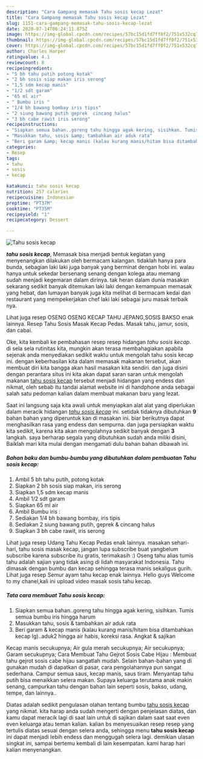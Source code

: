 ```yaml
---
description: "Cara Gampang memasak Tahu sosis kecap Lezat"
title: "Cara Gampang memasak Tahu sosis kecap Lezat"
slug: 1151-cara-gampang-memasak-tahu-sosis-kecap-lezat
date: 2020-07-14T06:24:11.875Z
image: https://img-global.cpcdn.com/recipes/57bc15d1fd7ff0f2/751x532cq70/tahu-sosis-kecap-foto-resep-utama.jpg
thumbnail: https://img-global.cpcdn.com/recipes/57bc15d1fd7ff0f2/751x532cq70/tahu-sosis-kecap-foto-resep-utama.jpg
cover: https://img-global.cpcdn.com/recipes/57bc15d1fd7ff0f2/751x532cq70/tahu-sosis-kecap-foto-resep-utama.jpg
author: Charles Harper
ratingvalue: 4.1
reviewcount: 8
recipeingredient:
- "5 bh tahu putih potong kotak"
- "2 bh sosis siap makan iris serong"
- "1,5 sdm kecap manis"
- "1/2 sdt garam"
- "65 ml air"
- " Bumbu iris "
- "1/4 bh bawang bombay iris tipis"
- "2 siung bawang putih geprek  cincang halus"
- "3 bh cabe rawit iris serong"
recipeinstructions:
- "Siapkan semua bahan..goreng tahu hingga agak kering, sisihkan. Tumis semua bumbu iris hingga harum"
- "Masukkan tahu, sosis &amp; tambahkan air aduk rata"
- "Beri garam &amp; kecap manis (kalau kurang manis/hitam bisa ditambahkan kecap lg)..aduk2 hingga air habis, koreksi rasa. Angkat &amp; sajikan"
categories:
- Resep
tags:
- tahu
- sosis
- kecap

katakunci: tahu sosis kecap 
nutrition: 257 calories
recipecuisine: Indonesian
preptime: "PT37M"
cooktime: "PT35M"
recipeyield: "1"
recipecategory: Dessert

---
```



![Tahu sosis kecap](https://img-global.cpcdn.com/recipes/57bc15d1fd7ff0f2/751x532cq70/tahu-sosis-kecap-foto-resep-utama.jpg)

<b><i>tahu sosis kecap</i></b>, Memasak bisa menjadi bentuk kegiatan yang menyenangkan dilakukan oleh bermacam kalangan. tidaklah hanya para bunda, sebagian laki laki juga banyak yang berminat dengan hobi ini. walau hanya untuk sekedar bersenang senang dengan kolega atau memang sudah menjadi kegemaran dalam dirinya. tak heran dalam dunia masakan sekarang sedikit banyak ditemukan laki laki dengan kemampuan memasak yang hebat, dan lumayan banyak juga kita melihat di bermacam kedai dan restaurant yang mempekerjakan chef laki laki sebagai juru masak terbaik nya.

Lihat juga resep OSENG OSENG KECAP TAHU JEPANG,SOSIS BAKSO enak lainnya. Resep Tahu Sosis Masak Kecap Pedas. Masak tahu, jamur, sosis, dan cabai.

Oke, kita kembali ke pembahasan resep resep hidangan <i>tahu sosis kecap</i>. di sela sela rutinitas kita, mungkin akan terasa membahagiakan apabila sejenak anda menyediakan sedikit waktu untuk mengolah tahu sosis kecap ini. dengan keberhasilan kita dalam memasak makanan tersebut, akan membuat diri kita bangga akan hasil masakan kita sendiri. dan juga disini dengan perantara situs ini kita akan dapat saran saran untuk mengolah makanan <u>tahu sosis kecap</u> tersebut menjadi hidangan yang endess dan nikmat, oleh sebab itu tandai alamat website ini di handphone anda sebagai salah satu pedoman kalian dalam membuat makanan baru yang lezat.


Saat ini langsung saja kita awali untuk menyiapkan alat alat yang diperlukan dalam meracik hidangan <u><i>tahu sosis kecap</i></u> ini. setidak tidaknya dibutuhkan <b>9</b> bahan bahan yang diperuntuk kan di masakan ini. biar berikutnya dapat menghasilkan rasa yang endess dan sempurna. dan juga persiapkan waktu kita sedikit, karena kita akan mengolahnya sedikit banyak dengan <b>3</b> langkah. saya berharap segala yang dibutuhkan sudah anda miliki disini, Baiklah mari kita mulai dengan mengamati dulu bahan bahan dibawah ini.

<!--inarticleads1-->

##### Bahan baku dan bumbu-bumbu yang dibutuhkan dalam pembuatan Tahu sosis kecap:

1. Ambil 5 bh tahu putih, potong kotak
1. Siapkan 2 bh sosis siap makan, iris serong
1. Siapkan 1,5 sdm kecap manis
1. Ambil 1/2 sdt garam
1. Siapkan 65 ml air
1. Ambil  Bumbu iris :
1. Sediakan 1/4 bh bawang bombay, iris tipis
1. Sediakan 2 siung bawang putih, geprek &amp; cincang halus
1. Siapkan 3 bh cabe rawit, iris serong


Lihat juga resep Udang Tahu Kecap Pedas enak lainnya. masakan sehari-hari, tahu sosis masak kecap, jangan lupa subscribe buat yangbelum subscribe karena subscribe itu gratis, terimakasih :) Oseng tahu alias tumis tahu adalah sajian yang tidak asing di lidah masyarakat Indonesia. Tahu dimasak dengan bumbu dan kecap sehingga terasa manis sekaligus gurih. Lihat juga resep Semur ayam tahu kecap enak lainnya. Hello guys Welcome to my chanel,kali ini upload video masak sosis tahu kecap. 

<!--inarticleads2-->

##### Tata cara membuat Tahu sosis kecap:

1. Siapkan semua bahan..goreng tahu hingga agak kering, sisihkan. Tumis semua bumbu iris hingga harum
1. Masukkan tahu, sosis &amp; tambahkan air aduk rata
1. Beri garam &amp; kecap manis (kalau kurang manis/hitam bisa ditambahkan kecap lg)..aduk2 hingga air habis, koreksi rasa. Angkat &amp; sajikan


Kecap manis secukupnya; Air gula merah secukupnya; Air secukupnya; Garam secukupnya; Cara Membuat Tahu Gejrot Sosis Cabe Hijau : Membuat tahu gejrot sosis cabe hijau sangatlah mudah. Selain bahan-bahan yang di gunakan mudah di dapatkan di pasar, cara pengolahannya pun sangat sederhana. Campur semua saus, kecap manis, saus tiram. Menyantap tahu putih bisa menaikkan selera makan. Supaya keluarga terutama anak makin senang, campurkan tahu dengan bahan lain seperti sosis, bakso, udang, tempe, dan lainnya.. 

Diatas adalah sedikit pengulasan olahan tentang bumbu <u>tahu sosis kecap</u> yang nikmat. kita harap anda sudah mengerti dengan penjelasan diatas, dan kamu dapat meracik lagi di saat lain untuk di sajikan dalam saat saat even even keluarga atau teman kalian. kalian bs menyesuaikan resep resep yang tertulis diatas sesuai dengan selera anda, sehingga menu <b>tahu sosis kecap</b> ini dapat menjadi lebih endess dan menggugah selera lagi. demikian ulasan singkat ini, sampai bertemu kembali di lain kesempatan. kami harap hari kalian menyenangkan.
